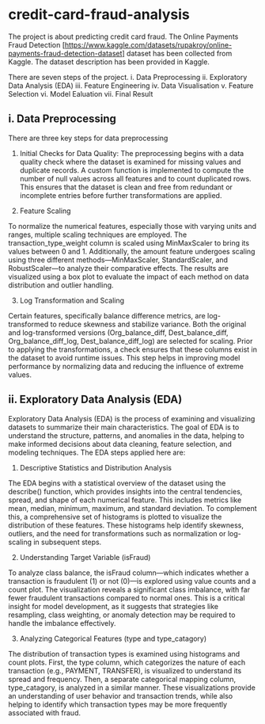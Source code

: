# credit-card-fraud-analysis

The project is about predicting credit card fraud. The Online Payments Fraud Detection [https://www.kaggle.com/datasets/rupakroy/online-payments-fraud-detection-dataset] dataset has been collected from Kaggle. The dataset description has been provided in Kaggle.

There are seven steps of the project.
i.   Data Preprocessing
ii.  Exploratory Data Analysis (EDA) 
iii. Feature Engineering
iv.  Data Visualisation
v.   Feature Selection
vi.  Model Ealuation
vii. Final Result

## i. Data Preprocessing
There are three key steps for data preprocessing

1.  Initial Checks for Data Quality:
The preprocessing begins with a data quality check where the dataset is examined for missing values and duplicate records. A custom function is implemented to compute the number of null values across all features and to count duplicated rows. This ensures that the dataset is clean and free from redundant or incomplete entries before further transformations are applied.

2. Feature Scaling

To normalize the numerical features, especially those with varying units and ranges, multiple scaling techniques are employed. The transaction_type_weight column is scaled using MinMaxScaler to bring its values between 0 and 1. Additionally, the amount feature undergoes scaling using three different methods—MinMaxScaler, StandardScaler, and RobustScaler—to analyze their comparative effects. The results are visualized using a box plot to evaluate the impact of each method on data distribution and outlier handling.

3. Log Transformation and Scaling

Certain features, specifically balance difference metrics, are log-transformed to reduce skewness and stabilize variance. Both the original and log-transformed versions (Org_balance_diff, Dest_balance_diff, Org_balance_diff_log, Dest_balance_diff_log) are selected for scaling. Prior to applying the transformations, a check ensures that these columns exist in the dataset to avoid runtime issues. This step helps in improving model performance by normalizing data and reducing the influence of extreme values.

## ii. Exploratory Data Analysis (EDA) 
Exploratory Data Analysis (EDA) is the process of examining and visualizing datasets to summarize their main characteristics. The goal of EDA is to understand the structure, patterns, and anomalies in the data, helping to make informed decisions about data cleaning, feature selection, and modeling techniques. The EDA steps applied here are:

1. Descriptive Statistics and Distribution Analysis

The EDA begins with a statistical overview of the dataset using the describe() function, which provides insights into the central tendencies, spread, and shape of each numerical feature. This includes metrics like mean, median, minimum, maximum, and standard deviation. To complement this, a comprehensive set of histograms is plotted to visualize the distribution of these features. These histograms help identify skewness, outliers, and the need for transformations such as normalization or log-scaling in subsequent steps.

2. Understanding Target Variable (isFraud)

To analyze class balance, the isFraud column—which indicates whether a transaction is fraudulent (1) or not (0)—is explored using value counts and a count plot. The visualization reveals a significant class imbalance, with far fewer fraudulent transactions compared to normal ones. This is a critical insight for model development, as it suggests that strategies like resampling, class weighting, or anomaly detection may be required to handle the imbalance effectively.

3. Analyzing Categorical Features (type and type_catagory)

The distribution of transaction types is examined using histograms and count plots. First, the type column, which categorizes the nature of each transaction (e.g., PAYMENT, TRANSFER), is visualized to understand its spread and frequency. Then, a separate categorical mapping column, type_catagory, is analyzed in a similar manner. These visualizations provide an understanding of user behavior and transaction trends, while also helping to identify which transaction types may be more frequently associated with fraud.

